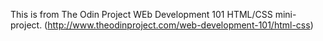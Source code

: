 This is from The Odin Project WEb Development 101 HTML/CSS mini-project. (http://www.theodinproject.com/web-development-101/html-css)